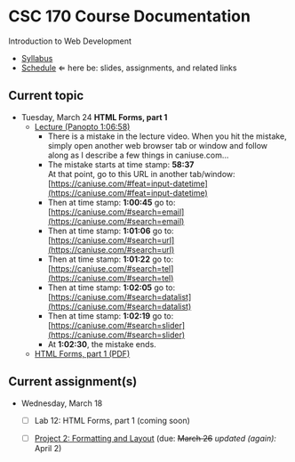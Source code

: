 # CSC 170 Course Documentation
Introduction to Web Development

- [Syllabus](syllabus.md)
- [Schedule](schedule.md)   &lArr; here be: slides, assignments, and related links

## Current topic

- Tuesday, March 24 **HTML Forms, part 1**
  - [Lecture (Panopto 1:06:58)](https://rochester.hosted.panopto.com/Panopto/Pages/Viewer.aspx?id=aa028007-30f9-4355-9a38-ab8801563f30)
    - There is a mistake in the lecture video. When you hit the mistake, simply open another web browser tab or window and follow along as I describe a few things in caniuse.com...
    - The mistake starts at time stamp: **58:37** <br>At that point, go to this URL in another tab/window: [https://caniuse.com/#feat=input-datetime](https://caniuse.com/#feat=input-datetime)
    - Then at time stamp: **1:00:45** go to: [https://caniuse.com/#search=email](https://caniuse.com/#search=email)
    - Then at time stamp: **1:01:06** go to: [https://caniuse.com/#search=url](https://caniuse.com/#search=url)
    - Then at time stamp: **1:01:22** go to: [https://caniuse.com/#search=tel](https://caniuse.com/#search=tel)
    - Then at time stamp: **1:02:05** go to: [https://caniuse.com/#search=datalist](https://caniuse.com/#search=datalist)
    - Then at time stamp: **1:02:19** go to: [https://caniuse.com/#search=slider](https://caniuse.com/#search=slider)
    - At **1:02:30**, the mistake ends.
  - [HTML Forms, part 1 (PDF)](18-html-forms1/html-forms1.pdf)

## Current assignment(s)

- Wednesday, March 18

  - [ ] Lab 12: HTML Forms, part 1 (coming soon)
  - [ ] [Project 2: Formatting and Layout](project02-formatting-and-layout/instructions.md) (due: <s>March 26</s> *updated (again):* April 2)

  

